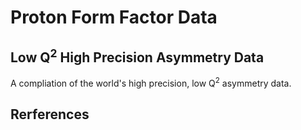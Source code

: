 # Proton Form Factor Data

## Low Q<sup>2</sup> High Precision Asymmetry Data

A compliation of the world's high precision, low Q<sup>2</sup> asymmetry data.

## Rerferences
